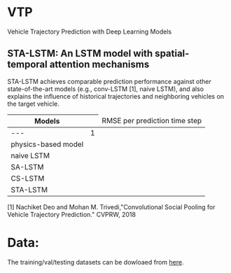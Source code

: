# VTP
Vehicle Trajectory Prediction with Deep Learning Models


## STA-LSTM: An LSTM model with spatial-temporal attention mechanisms
STA-LSTM achieves comparable prediction performance against other state-of-the-art models (e.g., conv-LSTM [1], naive LSTM), and also explains the influence of historical trajectories and neighboring vehicles on the target vehicle.

| Models     | <td colspan=5>RMSE per prediction time step |
| ---      | ---       |
| ---      | 1       |2       |3       |4       |5      |
| physics-based model |          |2       |3       |4       |5      |
| naive LSTM     |         |2       |3       |4       |5      |
| SA-LSTM     |         |2       |3       |4       |5      |
| CS-LSTM     |         |2       |3       |4       |5      |
| STA-LSTM     |         |2       |3       |4       |5      |

[1] Nachiket Deo and Mohan M. Trivedi,"Convolutional Social Pooling for Vehicle Trajectory Prediction." CVPRW, 2018

# Data:
The training/val/testing datasets can be dowloaed from [here](https://drive.google.com/open?id=1dFMpX8HeCradMaCh4h0bD60h8k3M65Fw).


